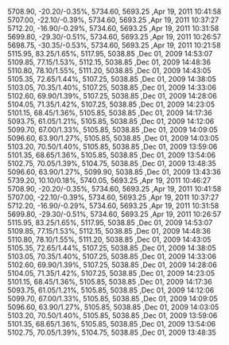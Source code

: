 5708.90, -20.20/-0.35%, 5734.60, 5693.25 ,Apr 19, 2011 10:41:58 <br />5707.00, -22.10/-0.39%, 5734.60, 5693.25 ,Apr 19, 2011 10:37:27 <br />5712.20, -16.90/-0.29%, 5734.60, 5693.25 ,Apr 19, 2011 10:31:58 <br />5699.80, -29.30/-0.51%, 5734.60, 5693.25 ,Apr 19, 2011 10:26:57 <br />5698.75, -30.35/-0.53%, 5734.60, 5693.25 ,Apr 19, 2011 10:21:58 <br />5115.95, 83.25/1.65%, 5117.95, 5038.85 ,Dec 01, 2009 14:53:07 <br />5109.85, 77.15/1.53%, 5112.15, 5038.85 ,Dec 01, 2009 14:48:36 <br />5110.80, 78.10/1.55%, 5111.20, 5038.85 ,Dec 01, 2009 14:43:05 <br />5105.35, 72.65/1.44%, 5107.25, 5038.85 ,Dec 01, 2009 14:38:05 <br />5103.05, 70.35/1.40%, 5107.25, 5038.85 ,Dec 01, 2009 14:33:06 <br />5102.60, 69.90/1.39%, 5107.25, 5038.85 ,Dec 01, 2009 14:28:06 <br />5104.05, 71.35/1.42%, 5107.25, 5038.85 ,Dec 01, 2009 14:23:05 <br />5101.15, 68.45/1.36%, 5105.85, 5038.85 ,Dec 01, 2009 14:17:36 <br />5093.75, 61.05/1.21%, 5105.85, 5038.85 ,Dec 01, 2009 14:12:06 <br />5099.70, 67.00/1.33%, 5105.85, 5038.85 ,Dec 01, 2009 14:09:05 <br />5096.60, 63.90/1.27%, 5105.85, 5038.85 ,Dec 01, 2009 14:03:05 <br />5103.20, 70.50/1.40%, 5105.85, 5038.85 ,Dec 01, 2009 13:59:06 <br />5101.35, 68.65/1.36%, 5105.85, 5038.85 ,Dec 01, 2009 13:54:06 <br />5102.75, 70.05/1.39%, 5104.75, 5038.85 ,Dec 01, 2009 13:48:35 <br />5096.60, 63.90/1.27%, 5099.90, 5038.85 ,Dec 01, 2009 13:43:36 <br />
5739.20, 10.10/0.18%, 5740.05, 5693.25 ,Apr 19, 2011 10:46:27 <br />5708.90, -20.20/-0.35%, 5734.60, 5693.25 ,Apr 19, 2011 10:41:58 <br />5707.00, -22.10/-0.39%, 5734.60, 5693.25 ,Apr 19, 2011 10:37:27 <br />5712.20, -16.90/-0.29%, 5734.60, 5693.25 ,Apr 19, 2011 10:31:58 <br />5699.80, -29.30/-0.51%, 5734.60, 5693.25 ,Apr 19, 2011 10:26:57 <br />5115.95, 83.25/1.65%, 5117.95, 5038.85 ,Dec 01, 2009 14:53:07 <br />5109.85, 77.15/1.53%, 5112.15, 5038.85 ,Dec 01, 2009 14:48:36 <br />5110.80, 78.10/1.55%, 5111.20, 5038.85 ,Dec 01, 2009 14:43:05 <br />5105.35, 72.65/1.44%, 5107.25, 5038.85 ,Dec 01, 2009 14:38:05 <br />5103.05, 70.35/1.40%, 5107.25, 5038.85 ,Dec 01, 2009 14:33:06 <br />5102.60, 69.90/1.39%, 5107.25, 5038.85 ,Dec 01, 2009 14:28:06 <br />5104.05, 71.35/1.42%, 5107.25, 5038.85 ,Dec 01, 2009 14:23:05 <br />5101.15, 68.45/1.36%, 5105.85, 5038.85 ,Dec 01, 2009 14:17:36 <br />5093.75, 61.05/1.21%, 5105.85, 5038.85 ,Dec 01, 2009 14:12:06 <br />5099.70, 67.00/1.33%, 5105.85, 5038.85 ,Dec 01, 2009 14:09:05 <br />5096.60, 63.90/1.27%, 5105.85, 5038.85 ,Dec 01, 2009 14:03:05 <br />5103.20, 70.50/1.40%, 5105.85, 5038.85 ,Dec 01, 2009 13:59:06 <br />5101.35, 68.65/1.36%, 5105.85, 5038.85 ,Dec 01, 2009 13:54:06 <br />5102.75, 70.05/1.39%, 5104.75, 5038.85 ,Dec 01, 2009 13:48:35 <br />
